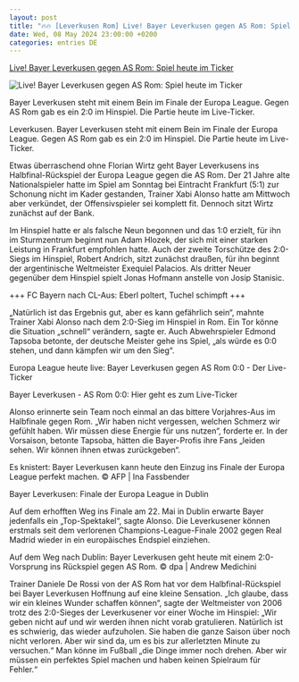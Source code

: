 ```yaml
---
layout: post
title: "🔥🔥 [Leverkusen Rom] Live! Bayer Leverkusen gegen AS Rom: Spiel heute im Ticker"
date: Wed, 08 May 2024 23:00:00 +0200
categories: entries DE
---
```

[Live! Bayer Leverkusen gegen AS Rom: Spiel heute im Ticker](https://www.waz.de/sport/article242294488/Live-Bayer-Leverkusen-gegen-AS-Rom-Spiel-heute-im-Ticker.html)

![Live! Bayer Leverkusen gegen AS Rom: Spiel heute im Ticker](https://img.sparknews.funkemedien.de/242295350/242295350_1715282373_v16_9_1600.jpeg)

Bayer Leverkusen steht mit einem Bein im Finale der Europa League. Gegen AS Rom gab es ein 2:0 im Hinspiel. Die Partie heute im Live-Ticker.

Leverkusen. Bayer Leverkusen steht mit einem Bein im Finale der Europa League. Gegen AS Rom gab es ein 2:0 im Hinspiel. Die Partie heute im Live-Ticker.

Etwas überraschend ohne Florian Wirtz geht Bayer Leverkusens ins Halbfinal-Rückspiel der Europa League gegen die AS Rom. Der 21 Jahre alte Nationalspieler hatte im Spiel am Sonntag bei Eintracht Frankfurt (5:1) zur Schonung nicht im Kader gestanden, Trainer Xabi Alonso hatte am Mittwoch aber verkündet, der Offensivspieler sei komplett fit. Dennoch sitzt Wirtz zunächst auf der Bank.

Im Hinspiel hatte er als falsche Neun begonnen und das 1:0 erzielt, für ihn im Sturmzentrum beginnt nun Adam Hlozek, der sich mit einer starken Leistung in Frankfurt empfohlen hatte. Auch der zweite Torschütze des 2:0-Siegs im Hinspiel, Robert Andrich, sitzt zunächst draußen, für ihn beginnt der argentinische Weltmeister Exequiel Palacios. Als dritter Neuer gegenüber dem Hinspiel spielt Jonas Hofmann anstelle von Josip Stanisic.

+++ FC Bayern nach CL-Aus: Eberl poltert, Tuchel schimpft +++

„Natürlich ist das Ergebnis gut, aber es kann gefährlich sein“, mahnte Trainer Xabi Alonso nach dem 2:0-Sieg im Hinspiel in Rom. Ein Tor könne die Situation „schnell“ verändern, sagte er. Auch Abwehrspieler Edmond Tapsoba betonte, der deutsche Meister gehe ins Spiel, „als würde es 0:0 stehen, und dann kämpfen wir um den Sieg“.

Europa League heute live: Bayer Leverkusen gegen AS Rom 0:0 - Der Live-Ticker

Bayer Leverkusen - AS Rom 0:0: Hier geht es zum Live-Ticker

Alonso erinnerte sein Team noch einmal an das bittere Vorjahres-Aus im Halbfinale gegen Rom. „Wir haben nicht vergessen, welchen Schmerz wir gefühlt haben. Wir müssen diese Energie für uns nutzen“, forderte er. In der Vorsaison, betonte Tapsoba, hätten die Bayer-Profis ihre Fans „leiden sehen. Wir können ihnen etwas zurückgeben“.

Es knistert: Bayer Leverkusen kann heute den Einzug ins Finale der Europa League perfekt machen. © AFP | Ina Fassbender

Bayer Leverkusen: Finale der Europa League in Dublin

Auf dem erhofften Weg ins Finale am 22. Mai in Dublin erwarte Bayer jedenfalls ein „Top-Spektakel“, sagte Alonso. Die Leverkusener können erstmals seit dem verlorenen Champions-League-Finale 2002 gegen Real Madrid wieder in ein europäisches Endspiel einziehen.

Auf dem Weg nach Dublin: Bayer Leverkusen geht heute mit einem 2:0-Vorsprung ins Rückspiel gegen AS Rom. © dpa | Andrew Medichini

Trainer Daniele De Rossi von der AS Rom hat vor dem Halbfinal-Rückspiel bei Bayer Leverkusen Hoffnung auf eine kleine Sensation. „Ich glaube, dass wir ein kleines Wunder schaffen können“, sagte der Weltmeister von 2006 trotz des 2:0-Sieges der Leverkusener vor einer Woche im Hinspiel: „Wir geben nicht auf und wir werden ihnen nicht vorab gratulieren. Natürlich ist es schwierig, das wieder aufzuholen. Sie haben die ganze Saison über noch nicht verloren. Aber wir sind da, um es bis zur allerletzten Minute zu versuchen.“ Man könne im Fußball „die Dinge immer noch drehen. Aber wir müssen ein perfektes Spiel machen und haben keinen Spielraum für Fehler.“

